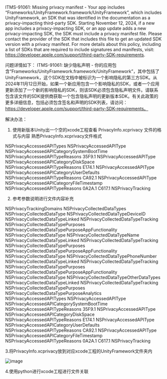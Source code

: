 ITMS-91061: Missing privacy manifest - Your app includes “Frameworks/UnityFramework.framework/UnityFramework”, which includes UnityFramework, an SDK that was identified in the documentation as a privacy-impacting third-party SDK. Starting November 12, 2024, if a new app includes a privacy-impacting SDK, or an app update adds a new privacy-impacting SDK, the SDK must include a privacy manifest file. Please contact the provider of the SDK that includes this file to get an updated SDK version with a privacy manifest. For more details about this policy, including a list of SDKs that are required to include signatures and manifests, visit: https://developer.apple.com/support/third-party-SDK-requirements.

问题详情如下：
ITMS-91061: 缺少隐私声明 - 你的应用包含“Frameworks/UnityFramework.framework/UnityFramework”，其中包括了UnityFramework，这个SDK在文档中被标识为一个影响隐私的第三方SDK。从2024年11月12日开始，如果一个新应用包含一个影响隐私的SDK，或者一个应用更新添加了一个新的影响隐私的SDK，则该SDK必须包含隐私声明文件。请联系包含该文件的SDK提供商获取一个包含隐私声明的更新版本SDK。有关此政策的更多详细信息，包括必须包含签名和声明的SDK列表，请访问：https://developer.apple.com/support/third-party-SDK-requirements。

解决办法：
1. 使用新版本Unity出一个空的xcode工程查看 PrivacyInfo.xcprivacy 文件的格式与内容 熟悉PrivacyInfo.xcprivacy文件格式
   <?xml version="1.0" encoding="utf-8"?>
<plist version="1.0">
  <dict>
    <key>NSPrivacyAccessedAPITypes</key>
    <array>
      <dict>
        <key>NSPrivacyAccessedAPIType</key>
        <string>NSPrivacyAccessedAPICategorySystemBootTime</string>
        <key>NSPrivacyAccessedAPITypeReasons</key>
        <array>
          <string>35F9.1</string>
        </array>
      </dict>
      <dict>
        <key>NSPrivacyAccessedAPIType</key>
        <string>NSPrivacyAccessedAPICategoryDiskSpace</string>
        <key>NSPrivacyAccessedAPITypeReasons</key>
        <array>
          <string>E174.1</string>
        </array>
      </dict>
      <dict>
        <key>NSPrivacyAccessedAPIType</key>
        <string>NSPrivacyAccessedAPICategoryUserDefaults</string>
        <key>NSPrivacyAccessedAPITypeReasons</key>
        <array>
          <string>CA92.1</string>
        </array>
      </dict>
      <dict>
        <key>NSPrivacyAccessedAPIType</key>
        <string>NSPrivacyAccessedAPICategoryFileTimestamp</string>
        <key>NSPrivacyAccessedAPITypeReasons</key>
        <array>
          <string>0A2A.1</string>
          <string>C617.1</string>
        </array>
      </dict>
    </array>
    <key>NSPrivacyTracking</key>
    <false />
  </dict>
</plist>

       
2. 参考参数说明进行文件内容补充
<?xml version="1.0" encoding="utf-8"?>
<plist version="1.0">
  <dict>
  <key>NSPrivacyTrackingDomains</key>
  <array/>
  <key>NSPrivacyCollectedDataTypes</key>
  <array>
      <dict>
        <key>NSPrivacyCollectedDataType</key>
        <string>NSPrivacyCollectedDataTypeDeviceID</string>
        <key>NSPrivacyCollectedDataTypeLinked</key>
        <false/>
        <key>NSPrivacyCollectedDataTypeTracking</key>
        <false/>
        <key>NSPrivacyCollectedDataTypePurposes</key>
        <array>
          <string>NSPrivacyCollectedDataTypePurposeAppFunctionality</string>
        </array>
      </dict>
      <dict>
        <key>NSPrivacyCollectedDataType</key>
        <string>NSPrivacyCollectedDataTypeName</string>
        <key>NSPrivacyCollectedDataTypeLinked</key>
        <false/>
        <key>NSPrivacyCollectedDataTypeTracking</key>
        <false/>
        <key>NSPrivacyCollectedDataTypePurposes</key>
        <array>
          <string>NSPrivacyCollectedDataTypePurposeAppFunctionality</string>
        </array>
      </dict>
      <dict>
        <key>NSPrivacyCollectedDataType</key>
        <string>NSPrivacyCollectedDataTypePhoneNumber</string>
        <key>NSPrivacyCollectedDataTypeLinked</key>
        <false/>
        <key>NSPrivacyCollectedDataTypeTracking</key>
        <false/>
        <key>NSPrivacyCollectedDataTypePurposes</key>
        <array>
          <string>NSPrivacyCollectedDataTypePurposeAppFunctionality</string>
        </array>
      </dict>
      <dict>
        <key>NSPrivacyCollectedDataType</key>
        <string>NSPrivacyCollectedDataTypeOtherDataTypes</string>
        <key>NSPrivacyCollectedDataTypeLinked</key>
        <false/>
        <key>NSPrivacyCollectedDataTypeTracking</key>
        <false/>
        <key>NSPrivacyCollectedDataTypePurposes</key>
        <array>
          <string>NSPrivacyCollectedDataTypePurposeAnalytics</string>
        </array>
      </dict>
    </array>
    <key>NSPrivacyAccessedAPITypes</key>
    <array>
      <dict>
        <key>NSPrivacyAccessedAPIType</key>
        <string>NSPrivacyAccessedAPICategorySystemBootTime</string>
        <key>NSPrivacyAccessedAPITypeReasons</key>
        <array>
          <string>35F9.1</string>
        </array>
      </dict>
      <dict>
        <key>NSPrivacyAccessedAPIType</key>
        <string>NSPrivacyAccessedAPICategoryDiskSpace</string>
        <key>NSPrivacyAccessedAPITypeReasons</key>
        <array>
          <string>E174.1</string>
        </array>
      </dict>
      <dict>
        <key>NSPrivacyAccessedAPIType</key>
        <string>NSPrivacyAccessedAPICategoryUserDefaults</string>
        <key>NSPrivacyAccessedAPITypeReasons</key>
        <array>
          <string>CA92.1</string>
        </array>
      </dict>
      <dict>
        <key>NSPrivacyAccessedAPIType</key>
        <string>NSPrivacyAccessedAPICategoryFileTimestamp</string>
        <key>NSPrivacyAccessedAPITypeReasons</key>
        <array>
          <string>0A2A.1</string>
          <string>C617.1</string>
        </array>
      </dict>
    </array>
    <key>NSPrivacyTracking</key>
    <false />
  </dict>
</plist>


3.将PrivacyInfo.xcprivacy放到对应xcode工程的UnityFramework文件夹内

![image](https://github.com/user-attachments/assets/048f0e83-14bc-4d42-9ba6-707b6820aed6)


4.使用python进行xcode工程进行文件关联
